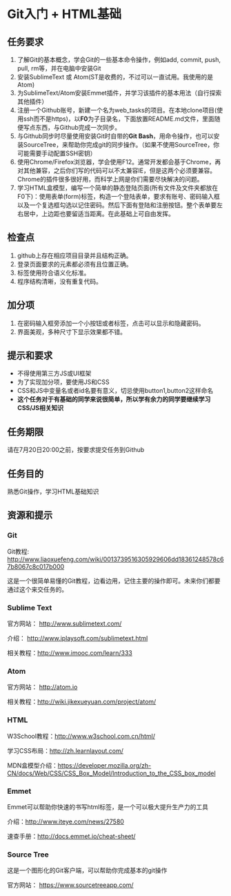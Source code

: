 # Git入门 + HTML基础

## 任务要求

1. 了解Git的基本概念，学会Git的一些基本命令操作，例如add, commit, push, pull, rm等，并在电脑中安装Git
2. 安装SublimeText 或 Atom(ST是收费的，不过可以一直试用。我使用的是Atom)
3. 为SublimeText/Atom安装Emmet插件，并学习该插件的基本用法（自行探索其他插件）
4. 注册一个Github账号，新建一个名为web_tasks的项目。在本地clone项目(使用ssh而不是https)，以**F0**为子目录名，下面放置README.md文件，里面随便写点东西，与Github完成一次同步。
5. 与Github同步时尽量使用安装Git时自带的**Git Bash**，用命令操作，也可以安装SourceTree，来帮助你完成git的同步操作。（如果不使用SourceTree，你可能需要手动配置SSH密钥）
6. 使用Chrome/Firefox浏览器，学会使用F12。通常开发都会基于Chrome，再对其他兼容，之后你们写的代码可以不太兼容IE，但是这两个必须要兼容。Chrome的插件很多很好用，而科学上网是你们需要尽快解决的问题。
7. 学习HTML盒模型，编写一个简单的静态登陆页面(所有文件及文件夹都放在F0下)：使用表单(form)标签，构造一个登陆表单，要求有账号、密码输入框以及一个复选框勾选以记住密码。然后下面有登陆和注册按钮。整个表单要左右居中，上边距也要留适当距离。在此基础上可自由发挥。

## 检查点

1. github上存在相应项目目录并且结构正确。
2. 登录页面要求的元素都必须有且位置正确。
3. 标签使用符合语义化标准。
4. 程序结构清晰，没有重复代码。

## 加分项

1. 在密码输入框旁添加一个小按钮或者标签，点击可以显示和隐藏密码。
2. 界面美观，多种尺寸下显示效果都不错。

## 提示和要求

- 不得使用第三方JS或UI框架
- 为了实现加分项，要使用JS和CSS
- CSS和JS中变量名或者id名要有意义，切忌使用button1,button2这样命名
- **这个任务对于有基础的同学来说很简单，所以学有余力的同学要继续学习CSS/JS相关知识**

## 任务期限

请在7月20日20:00之前，按要求提交任务到Github

## 任务目的

熟悉Git操作，学习HTML基础知识

## 资源和提示

### Git

Git教程:  http://www.liaoxuefeng.com/wiki/0013739516305929606dd18361248578c67b8067c8c017b000

这是一个很简单易懂的Git教程，边看边用，记住主要的操作即可。未来你们都要通过这个来交任务的。

### Sublime Text

官方网站： http://www.sublimetext.com/

介绍： http://www.iplaysoft.com/sublimetext.html

相关教程：http://www.imooc.com/learn/333

### Atom

官方网站： http://atom.io

相关教程：http://wiki.jikexueyuan.com/project/atom/

### HTML

W3School教程：http://www.w3school.com.cn/html/

学习CSS布局：http://zh.learnlayout.com/

MDN盒模型介绍：https://developer.mozilla.org/zh-CN/docs/Web/CSS/CSS_Box_Model/Introduction_to_the_CSS_box_model

### Emmet

Emmet可以帮助你快速的书写html标签，是一个可以极大提升生产力的工具

介绍：http://www.iteye.com/news/27580

速查手册：http://docs.emmet.io/cheat-sheet/

### Source Tree

这是一个图形化的Git客户端，可以帮助你完成基本的git操作

官方网站： https://www.sourcetreeapp.com/
